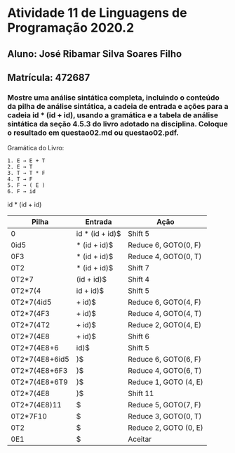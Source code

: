# Atividade 11 de Linguagens de Programação 2020.2

## Aluno: José Ribamar Silva Soares Filho
## Matrícula: 472687

### Mostre uma análise sintática completa, incluindo o conteúdo da pilha de análise sintática, a cadeia de entrada e ações para a cadeia id * (id + id), usando a gramática e a tabela de análise sintática da seção 4.5.3 do livro adotado na disciplina. Coloque o resultado em questao02.md ou questao02.pdf.

Gramática do Livro:
```
1. E → E + T
2. E → T
3. T → T * F
4. T → F
5. F → ( E )
6. F → id
```

id * (id + id)

Pilha | Entrada | Ação
------|---------|-----
0 | id * (id + id)$ | Shift 5
0id5 | * (id + id)$ | Reduce 6, GOTO(0, F)
0F3 | * (id + id)$ | Reduce 4, GOTO(0, T)
0T2 | * (id + id)$ | Shift 7
0T2*7 | (id + id)$ | Shift 4
0T2*7(4 | id + id)$ | Shift 5
0T2*7(4id5 | + id)$ | Reduce 6, GOTO(4, F)
0T2*7(4F3 | + id)$ | Reduce 4, GOTO(4, T)
0T2*7(4T2 | + id)$ | Reduce 2, GOTO(4, E)
0T2*7(4E8 | + id)$ | Shift 6
0T2*7(4E8+6 | id)$ | Shift 5
0T2*7(4E8+6id5 | )$ | Reduce 6, GOTO(6, F)
0T2*7(4E8+6F3 | )$ | Reduce 4, GOTO(6, T)
0T2*7(4E8+6T9 | )$ | Reduce 1, GOTO (4, E)
0T2*7(4E8 | )$ | Shift 11
0T2*7(4E8)11 | $ | Reduce 5, GOTO(7, F)
0T2*7F10 | $ | Reduce 3, GOTO(0, T)
0T2 | $ | Reduce 2, GOTO (0, E)
0E1 | $ | Aceitar